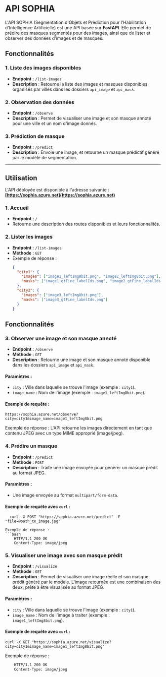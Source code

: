 # API SOPHIA

L'API SOPHIA (Segmentation d'Objets et Prédiction pour l'Habilitation d'Intelligence Artificielle) est une API basée sur **FastAPI**. Elle permet de prédire des masques segmentés pour des images, ainsi que de lister et observer des données d'images et de masques.

## Fonctionnalités

### 1. Liste des images disponibles
- **Endpoint** : `/list-images`
- **Description** : Retourne la liste des images et masques disponibles organisés par villes dans les dossiers `api_image` et `api_mask`.

### 2. Observation des données
- **Endpoint** : `/observe`
- **Description** : Permet de visualiser une image et son masque annoté pour une ville et un nom d'image donnés.

### 3. Prédiction de masque
- **Endpoint** : `/predict`
- **Description** : Envoie une image, et retourne un masque prédictif généré par le modèle de segmentation.

---

## Utilisation

L'API déployée est disponible à l'adresse suivante : **[https://sophia.azure.net](https://sophia.azure.net)**

### 1. Accueil
- **Endpoint** : `/`
- Retourne une description des routes disponibles et leurs fonctionnalités.

### 2. Lister les images
- **Endpoint** : `/list-images`
- **Méthode** : `GET`
- Exemple de réponse :
  ```json
  {
    "city1": {
      "images": ["image1_leftImg8bit.png", "image2_leftImg8bit.png"],
      "masks": ["image1_gtFine_labelIds.png", "image2_gtFine_labelIds.png"]
    },
    "city2": {
      "images": ["image3_leftImg8bit.png"],
      "masks": ["image3_gtFine_labelIds.png"]
    }
  }
## Fonctionnalités

### 3. Observer une image et son masque annoté
- **Endpoint** : `/observe`
- **Méthode** : `GET`
- **Description** : Retourne une image et son masque annoté disponible dans les dossiers `api_image` et `api_mask`.

#### Paramètres :
- `city` : Ville dans laquelle se trouve l'image (exemple : `city1`).
- `image_name` : Nom de l'image (exemple : `image1_leftImg8bit.png`).

#### Exemple de requête :
   
    https://sophia.azure.net/observe?city=city1&image_name=image1_leftImg8bit.png

Exemple de réponse :
L'API retourne les images directement en tant que contenu JPEG avec un type MIME approprié (image/jpeg).

### **4. Prédire un masque**
- **Endpoint** : `/predict`
- **Méthode** : `POST`
- **Description** : Traite une image envoyée pour générer un masque prédit au format JPEG.

#### **Paramètres** :
- Une image envoyée au format `multipart/form-data`.

#### **Exemple de requête avec `curl`** :
    
      curl -X POST "https://sophia.azure.net/predict" -F "file=@path_to_image.jpg"

    Exemple de réponse :
    ```bash
        HTTP/1.1 200 OK
        Content-Type: image/jpeg

### **5. Visualiser une image avec son masque prédit**
- **Endpoint** : `/visualize`
- **Méthode** : `GET`
- **Description** : Permet de visualiser une image réelle et son masque prédit généré par le modèle. L'image retournée est une combinaison des deux, prête à être visualisée au format JPEG.

#### **Paramètres** :
- `city` : Ville dans laquelle se trouve l'image (exemple : `city1`).
- `image_name` : Nom de l'image à traiter (exemple : `image1_leftImg8bit.png`).

#### **Exemple de requête avec `curl`** :
  
    curl -X GET "https://sophia.azure.net/visualize?city=city1&image_name=image1_leftImg8bit.png"

Exemple de réponse :
```bash
    HTTP/1.1 200 OK
    Content-Type: image/jpeg

